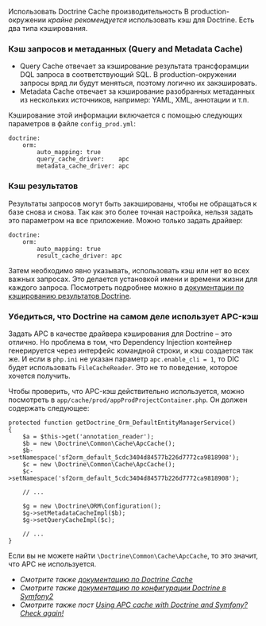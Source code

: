 Использовать Doctrine Cache
производительность
В production-окружении _крайне рекомендуется_ использовать кэш для Doctrine. Есть два типа кэширования.

### Кэш запросов и метаданных (Query and Metadata Cache)
* Query Cache отвечает за кэширование результата трансфорамции DQL запроса в соответствующий SQL. В production-окружении запросы вряд ли будут меняться, поэтому логично их закэшировать.
* Metadata Cache отвечает за кэширование разобранных метаданных из нескольких источников, например: YAML, XML, аннотации и т.п.

Кэширование этой информации включается с помощью следующих параметров в файле `config_prod.yml`:

    doctrine:
        orm:
            auto_mapping: true
            query_cache_driver:    apc
            metadata_cache_driver: apc

### Кэш результатов
Результаты запросов могут быть закэшированы, чтобы не обращаться к базе снова и снова. Так как это более точная настройка, нельзя задать это параметром на все приложение. Можно только задать драйвер:

    doctrine:
        orm:
            auto_mapping: true
            result_cache_driver: apc

Затем необходимо явно указывать, использовать кэш или нет во всех важных запросах. Это делается установкой имени и времени жизни для каждого запроса. Посмотреть подробнее можно в [документации по кэшированию результатов Doctrine](http://docs.doctrine-project.org/projects/doctrine-orm/en/latest/reference/caching.html#result-cache).

### Убедиться, что Doctrine на самом деле использует APC-кэш

Задать APC в качестве драйвера кэширования для Doctrine – это отлично. Но проблема в том, что Dependency Injection контейнер генерируется через интерфейс командной строки, и кэш создается так же. И если в `php.ini` не указан параметр `apc.enable_cli = 1`, то DIC будет использовать `FileCacheReader`. Это не то поведение, которое хочется получить.

Чтобы проверить, что APC-кэш действительно используется, можно посмотреть в `app/cache/prod/appProdProjectContainer.php`. Он должен содержать следующее:

    protected function getDoctrine_Orm_DefaultEntityManagerService()
    {
        $a = $this->get('annotation_reader');
        $b = new \Doctrine\Common\Cache\ApcCache();
        $b->setNamespace('sf2orm_default_5cdc3404d84577b226d7772ca9818908');
        $c = new \Doctrine\Common\Cache\ApcCache();
        $c->setNamespace('sf2orm_default_5cdc3404d84577b226d7772ca9818908');
		
        // ...
		
        $g = new \Doctrine\ORM\Configuration();
        $g->setMetadataCacheImpl($b);
        $g->setQueryCacheImpl($c);
		
        // ...
    }
	
Если вы не можете найти `\Doctrine\Common\Cache\ApcCache`, то это значит, что APC не используется.

* _Смотрите также [документацию по Doctrine Cache](http://docs.doctrine-project.org/projects/doctrine-orm/en/latest/reference/caching.html)_
* _Смотрите также [документацию по конфигурации Doctrine в Symfony2](http://symfony.com/doc/current/reference/configuration/doctrine.html)_
* _Смотрите также пост [Using APC cache with Doctrine and Symfony? Check again!](http://gogs.info/2013/05/using-apc-cache-with-doctrine-symfony)_

